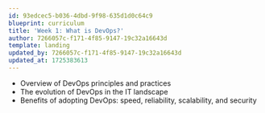 ```yaml
---
id: 93edcec5-b036-4dbd-9f98-635d1d0c64c9
blueprint: curriculum
title: 'Week 1: What is DevOps?'
author: 7266057c-f171-4f85-9147-19c32a16643d
template: landing
updated_by: 7266057c-f171-4f85-9147-19c32a16643d
updated_at: 1725383613
---
```

- Overview of DevOps principles and practices
- The evolution of DevOps in the IT landscape
- Benefits of adopting DevOps: speed, reliability, scalability, and security